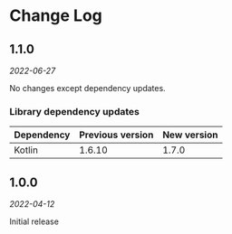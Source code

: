 Change Log
==========

## 1.1.0

_2022-06-27_

No changes except dependency updates.

### Library dependency updates
Dependency | Previous version | New version
---------- | ---------------- | -----------
Kotlin     | 1.6.10           | 1.7.0

## 1.0.0

_2022-04-12_

Initial release